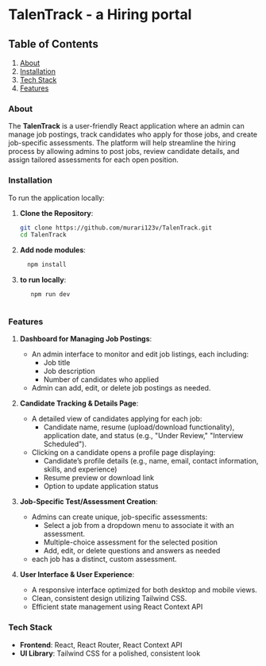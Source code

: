 # TalenTrack - a Hiring portal



## Table of Contents
1. [About](#About)
2. [Installation](#installation)
3. [Tech Stack](#tech-stack)
4. [Features](#features)



### About
The **TalenTrack** is a user-friendly React application where an admin can manage job postings, track candidates who apply for those jobs, and create job-specific assessments. The platform will help streamline the hiring process by allowing admins to post jobs, review candidate details, and assign tailored assessments for each open position.



### Installation

To run the application locally:

1. **Clone the Repository**:
   ```bash
   git clone https://github.com/murari123v/TalenTrack.git
   cd TalenTrack

2. **Add node modules**:
   ```bash
     npm install
   
3. **to run locally**:
   ```bash
      npm run dev



### Features

1. **Dashboard for Managing Job Postings**:
   - An admin interface to monitor and edit job listings, each including:
     - Job title
     - Job description
     - Number of candidates who applied
   - Admin can add, edit, or delete job postings as needed.


2. **Candidate Tracking & Details Page**:
   - A detailed view of candidates applying for each job:
     - Candidate name, resume (upload/download functionality), application date, and status (e.g., "Under Review," "Interview Scheduled").
   - Clicking on a candidate opens a profile page displaying:
     - Candidate’s profile details (e.g., name, email, contact information, skills, and experience)
     - Resume preview or download link
     - Option to update application status

3. **Job-Specific Test/Assessment Creation**:
   - Admins can create unique, job-specific assessments:
     - Select a job from a dropdown menu to associate it with an assessment.
     - Multiple-choice assessment for the selected position
     - Add, edit, or delete questions and answers as needed
   -  each job has a distinct, custom assessment.

4. **User Interface & User Experience**:
   - A responsive interface optimized for both desktop and mobile views.
   - Clean, consistent design utilizing Tailwind CSS.
   - Efficient state management using React Context API

### Tech Stack

- **Frontend**: React, React Router, React Context API
- **UI Library**: Tailwind CSS for a polished, consistent look
